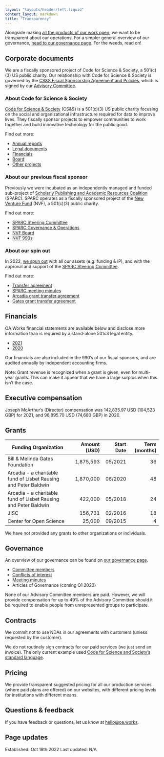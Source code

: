 ```yaml
---
layout: "layouts/header/left.liquid"
content_layout: markdown
title: "Transparency"
---
```


Alongside making [all the products of our work open](https://oa.works/policies/openness/), we want to be transparent about our operations. For a simpler general overview of our governance, [head to our governance page](https://oa.works/policies/governance/). For the weeds, read on!

## Corporate documents

We are a fiscally sponsored project of Code for Science & Society, a 501(c)(3) US public charity. Our relationship with Code for Science & Society is governed by the [CS&S Fiscal Sponsorship Agreement and Policies](https://drive.google.com/file/d/1R-Xz6ni4AU6xzPB6diVO_76P6JMhbWl-/view?usp=sharing), which is signed by our [Advisory Committee](https://oa.works/people/advisory-committee/).

### About Code for Science & Society

[Code for Science & Society](https://www.codeforsociety.org/) (CS&S) is a 501(c)(3) US public charity focusing on the social and organizational infrastructure required for data to improve lives. They fiscally sponsor projects to empower communities to work together and build innovative technology for the public good.

Find out more:
- [Annual reports](https://www.codeforsociety.org/resources/css-annual-reports)
- [Legal documents](https://www.codeforsociety.org/resources/css-legal-documents)
- [Financials](https://www.codeforsociety.org/resources/css-financial-statements)
- [Board](https://www.codeforsociety.org/about/people)
- [Other projects](https://www.codeforsociety.org/projects)

### About our previous fiscal sponsor

Previously we were incubated as an independently managed and funded sub-project of [Scholarly Publishing and Academic Resources Coalition](https://sparcopen.org/) (SPARC). SPARC operates as a fiscally sponsored project of the [New Venture Fund](https://newventurefund.org/) (NVF), a 501(c)(3) public charity.

Find out more:
- [SPARC Steering Committee](https://sparcopen.org/people#steer)
- [SPARC Governance & Operations](https://sparcopen.org/who-we-are/governance-and-operations/)
- [NVF Board](https://newventurefund.org/who-we-are/board-of-directors/)
- [NVF 990s](https://projects.propublica.org/nonprofits/organizations/205806345)

### About our spin out

In 2022, [we spun out]() with all our assets (e.g. funding & IP), and with the approval and support of the [SPARC Steering Committee](https://sparcopen.org/people#steer).

Find out more:
- [Transfer agreement](https://drive.google.com/file/d/1FMatR2Cg4nby4HcUOYHS7FQ1rleqfpkX/view?usp=sharing)
- [SPARC meeting minutes](https://sparcopen.org/who-we-are/governance-and-operations/steering-committee-minutes/)
- [Arcadia grant transfer agreement](https://drive.google.com/file/d/1LfBGlH3Acx4fXvXIRySaSJdP8biq8JnD/view?usp=sharing)
- [Gates grant transfer agreement](https://drive.google.com/file/d/1-d1idDVQ20TtHxpw25N9cMek5r_aCbHL/view?usp=sharing)

## Financials

OA.Works financial statements are available below and disclose more information than is required by a stand-alone 501c3 legal entity.

- [2021](https://docs.google.com/spreadsheets/d/1uvPc5H94OPZnAAZNFIs2pp_bVJ6tFdIf8amMbVbcgNU/edit#gid=0)
- [2020](https://docs.google.com/spreadsheets/d/1Ex1GzvXCi14CECPXn86QedrL_PI5JczWW3k_AW1pmHw/edit#gid=1754029946)

Our financials are also included in the 990’s of our fiscal sponsors, and are audited annually by independent accounting firms.

Note: Grant revenue is recognized when a grant is given, even for multi-year grants. This can make it appear that we have a large surplus when this isn’t the case.

## Executive compensation

Joseph McArthur’s (Director) compensation was 142,835.97 USD (104,523 GBP) for 2021, and 96,895.70 USD (74,680 GBP) in 2020.

## Grants

| Funding Organization                                            | Amount (USD) | Start Date | Term (months) |
|-----------------------------------------------------------------|-------------:|-----------:|--------------:|
| Bill & Melinda Gates Foundation                                 |    1,875,593 |    05/2021 |            36 |
| Arcadia - a charitable fund of Lisbet Rausing and Peter Baldwin |    1,870,000 |    06/2020 |            48 |
| Arcadia - a charitable fund of Lisbet Rausing and Peter Baldwin |      422,000 |    05/2018 |            24 |
| JISC                                                            |      156,731 |    02/2016 |            18 |
| Center for Open Science                                         |       25,000 |    09/2015 |             4 |

We have not provided any grants to other organizations or individuals.

## Governance

An overview of our governance can be found on [our governance page](https://oa.works/policies/governance).

- [Committee members](https://oa.works/people/advisory-committee/)
- [Conflicts of interest](https://drive.google.com/drive/u/1/folders/1DJQKX8jUvgQLKYkSyBZSZ5DubxNj3nj6)
- [Meeting minutes](https://drive.google.com/drive/u/1/folders/1BRmxtsdw5_IIcyRCFoLPSNLs070vbl3T)
- Articles of Governance (coming Q1 2023)

None of our Advisory Committee members are paid. However, we will provide compensation for up to 49% of the Advisory Committee should it be required to enable people from unrepresented groups to participate.

## Contracts

We commit not to use NDAs in our agreements with customers (unless requested by the customer).

We do not routinely sign contracts for our paid services (we just send an invoice). The only current example used [Code for Science and Society’s standard language](https://docs.google.com/document/d/1RDOH1p6C3lhy_de5FtzljlYPIh3vu6UGEX8WM_ihZLY/edit#heading=h.qo34o8p9in1e).

## Pricing

We provide transparent suggested pricing for all our production services (where paid plans are offered) on our websites, with different pricing levels for institutions with different means.

## Questions & feedback

If you have feedback or questions, let us know at [hello@oa.works](mailto:hello@oa.works).

## Page updates

Established: Oct 18th 2022
Last updated: N/A
